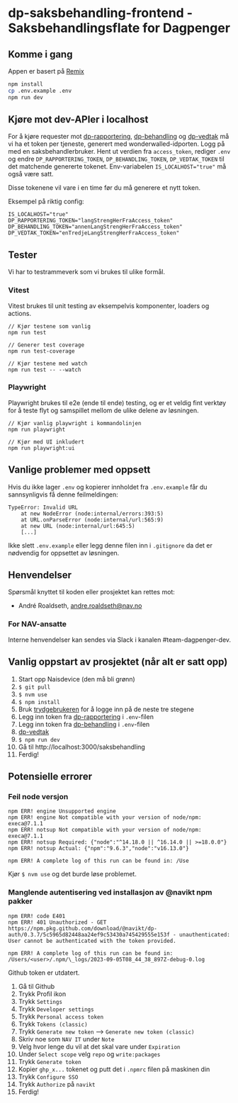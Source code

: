 # dp-saksbehandling-frontend - Saksbehandlingsflate for Dagpenger

## Komme i gang

Appen er basert på [Remix](https://remix.run/docs)

```sh
npm install
cp .env.example .env
npm run dev
```

## Kjøre mot dev-APIer i localhost

For å kjøre requester mot [dp-rapportering](https://wonderwalled-azure.intern.dev.nav.no/api/obo?aud=dev-gcp.teamdagpenger.dp-rapportering), [dp-behandling](https://wonderwalled-azure.intern.dev.nav.no/api/obo?aud=dev-gcp.teamdagpenger.dp-behandling) og [dp-vedtak](https://wonderwalled-azure.intern.dev.nav.no/api/obo?aud=dev-gcp.teamdagpenger.dp-vedtak) må vi ha et token per tjeneste, generert med wonderwalled-idporten. Logg på med en saksbehandlerbruker. Hent ut verdien fra `access_token`, rediger `.env` og endre `DP_RAPPORTERING_TOKEN`, `DP_BEHANDLING_TOKEN`, `DP_VEDTAK_TOKEN` til det matchende genererte tokenet. Env-variabelen `IS_LOCALHOST="true"` må også være satt.

Disse tokenene vil vare i en time før du må generere et nytt token.

Eksempel på riktig config:

```
IS_LOCALHOST="true"
DP_RAPPORTERING_TOKEN="langStrengHerFraAccess_token"
DP_BEHANDLING_TOKEN="annenLangStrengHerFraAccess_token"
DP_VEDTAK_TOKEN="enTredjeLangStrengHerFraAccess_token"
```

## Tester

Vi har to testrammeverk som vi brukes til ulike formål.

### Vitest

Vitest brukes til unit testing av eksempelvis komponenter, loaders og actions.

```
// Kjør testene som vanlig
npm run test

// Generer test coverage
npm run test-coverage

// Kjør testene med watch
npm run test -- --watch
```

### Playwright

Playwright brukes til e2e (ende til ende) testing, og er et veldig fint verktøy for å teste flyt og samspillet mellom de ulike delene av løsningen.

```
// Kjør vanlig playwright i kommandolinjen
npm run playwright

// Kjør med UI inkludert
npm run playwright:ui
```

## Vanlige problemer med oppsett

Hvis du ikke lager `.env` og kopierer innholdet fra `.env.example` får du sannsynligvis få denne feilmeldingen:

```
TypeError: Invalid URL
    at new NodeError (node:internal/errors:393:5)
    at URL.onParseError (node:internal/url:565:9)
    at new URL (node:internal/url:645:5)
    [...]
```

Ikke slett `.env.example` eller legg denne filen inn i `.gitignore` da det er nødvendig for oppsettet av løsningen.

## Henvendelser

Spørsmål knyttet til koden eller prosjektet kan rettes mot:

- André Roaldseth, andre.roaldseth@nav.no

### For NAV-ansatte

Interne henvendelser kan sendes via Slack i kanalen #team-dagpenger-dev.

## Vanlig oppstart av prosjektet (når alt er satt opp)

1. Start opp Naisdevice (den må bli grønn)
2. `$ git pull`
3. `$ nvm use`
4. `$ npm install`
5. Bruk [trydgebrukeren](https://nav-it.slack.com/archives/C04RRM5QEAV/p1682666310232779) for å logge inn på de neste tre stegene
6. Legg inn token fra [dp-rapportering](https://wonderwalled-azure.intern.dev.nav.no/api/obo?aud=dev-gcp.teamdagpenger.dp-rapportering) i `.env`-filen
7. Legg inn token fra [dp-behandling](https://wonderwalled-azure.intern.dev.nav.no/api/obo?aud=dev-gcp.teamdagpenger.dp-behandling) i `.env`-filen
8. [dp-vedtak](https://wonderwalled-azure.intern.dev.nav.no/api/obo?aud=dev-gcp.teamdagpenger.dp-vedtak)
9. `$ npm run dev`
10. Gå til http://localhost:3000/saksbehandling
11. Ferdig!

## Potensielle errorer

### Feil node versjon

```npm ERR! code EBADENGINE
npm ERR! engine Unsupported engine
npm ERR! engine Not compatible with your version of node/npm: execa@7.1.1
npm ERR! notsup Not compatible with your version of node/npm: execa@7.1.1
npm ERR! notsup Required: {"node":"^14.18.0 || ^16.14.0 || >=18.0.0"}
npm ERR! notsup Actual: {"npm":"9.6.3","node":"v16.13.0"}

npm ERR! A complete log of this run can be found in: /Use
```

Kjør `$ nvm use` og det burde løse problemet.

### Manglende autentisering ved installasjon av @navikt npm pakker

```
npm ERR! code E401
npm ERR! 401 Unauthorized - GET https://npm.pkg.github.com/download/@navikt/dp-auth/0.3.7/5c5965d82448aa24ef9c53430a745429555e153f - unauthenticated: User cannot be authenticated with the token provided.

npm ERR! A complete log of this run can be found in: /Users/<user>/.npm/\_logs/2023-09-05T08_44_38_897Z-debug-0.log
```

Github token er utdatert.

1. Gå til Github
2. Trykk Profil ikon
3. Trykk `Settings`
4. Trykk `Developer settings`
5. Trykk `Personal access token`
6. Trykk `Tokens (classic)`
7. Trykk `Generate new token` --> `Generate new token (classic)`
8. Skriv noe som `NAV IT` under `Note`
9. Velg hvor lenge du vil at det skal vare under `Expiration`
10. Under `Select scope` velg `repo` og `write:packages`
11. Trykk `Generate token`
12. Kopier `ghp_x...` tokenet og putt det i `.npmrc` filen på maskinen din
13. Trykk `Configure SSO`
14. Trykk `Authorize` på `navikt`
15. Ferdig!
